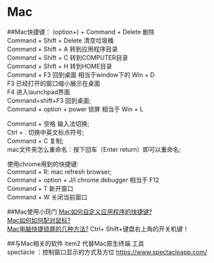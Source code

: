 # Mac
##Mac快捷键：
(option+) + Command + Delete  删除   
Command + Shift + Delete  清空垃圾桶   
Command + Shift + A  转到应用程序目录    
Command + Shift + C  转到COMPUTER目录   
Command + Shift + H  转到HOME目录  
Command + F3  回到桌面  相当于window下的 Win + D  
F3 已经打开的窗口缩小展示在桌面  
F4 进入launchpad界面  
Command+shift+F3  回到桌面;  
Command + option + power  锁屏  相当于 Win + L

Command + 空格  输入法切换;  
Ctrl + . 切换中英文标点符号;  
Command + C 复制;  
mac文件夹怎么重命名：按下回车（Enter return）即可以重命名;  

使用chrome用到的快捷键:  
Command + R:  mac refresh browser;  
Command + option + J/I chrome debugger 相当于 F12  
Command + T 新开窗口  
Command + W 关闭当前窗口  

##Mac使用小窍门
[Mac如何自定义应用程序的快捷键?](http://www.macx.cn/thread-2133104-1-1.html)  
[Mac如何如何配对鼠标?](http://www.pc6.com/edu/80989.html)  
[Mac电脑快捷锁屏的几种方法?](http://jingyan.baidu.com/article/495ba84107f25538b30ede04.html) Ctrl+ Shift+键盘右上角的开关机键！

##与Mac相关的软件
item2  代替Mac原生终端 工具  
spectacle ：控制窗口显示的方式及方位  https://www.spectacleapp.com/   
